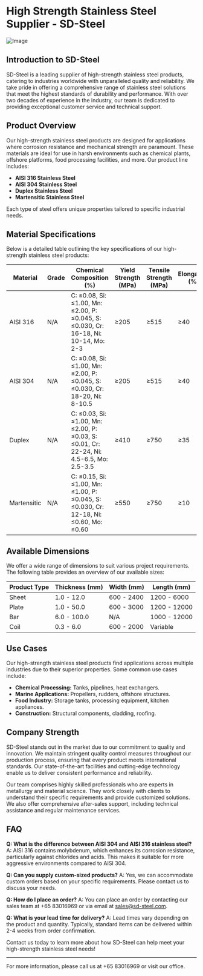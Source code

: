 # High Strength Stainless Steel Supplier - SD-Steel

![Image](https://github.com/user-attachments/assets/2567258e-e124-4816-932d-1809bd27ef0b)

## Introduction to SD-Steel

SD-Steel is a leading supplier of high-strength stainless steel products, catering to industries worldwide with unparalleled quality and reliability. We take pride in offering a comprehensive range of stainless steel solutions that meet the highest standards of durability and performance. With over two decades of experience in the industry, our team is dedicated to providing exceptional customer service and technical support.

## Product Overview

Our high-strength stainless steel products are designed for applications where corrosion resistance and mechanical strength are paramount. These materials are ideal for use in harsh environments such as chemical plants, offshore platforms, food processing facilities, and more. Our product line includes:

- **AISI 316 Stainless Steel**
- **AISI 304 Stainless Steel**
- **Duplex Stainless Steel**
- **Martensitic Stainless Steel**

Each type of steel offers unique properties tailored to specific industrial needs.

## Material Specifications

Below is a detailed table outlining the key specifications of our high-strength stainless steel products:

| **Material** | **Grade** | **Chemical Composition (%)** | **Yield Strength (MPa)** | **Tensile Strength (MPa)** | **Elongation (%)** |
|--------------|-----------|------------------------------|--------------------------|----------------------------|--------------------|
| AISI 316     | N/A       | C: ≤0.08, Si: ≤1.00, Mn: ≤2.00, P: ≤0.045, S: ≤0.030, Cr: 16-18, Ni: 10-14, Mo: 2-3 | ≥205                     | ≥515                       | ≥40                |
| AISI 304     | N/A       | C: ≤0.08, Si: ≤1.00, Mn: ≤2.00, P: ≤0.045, S: ≤0.030, Cr: 18-20, Ni: 8-10.5 | ≥205                     | ≥515                       | ≥40                |
| Duplex      | N/A       | C: ≤0.03, Si: ≤1.00, Mn: ≤2.00, P: ≤0.03, S: ≤0.01, Cr: 22-24, Ni: 4.5-6.5, Mo: 2.5-3.5 | ≥410                     | ≥750                       | ≥35                |
| Martensitic | N/A       | C: ≤0.15, Si: ≤1.00, Mn: ≤1.00, P: ≤0.045, S: ≤0.030, Cr: 12-18, Ni: ≤0.60, Mo: ≤0.60 | ≥550                     | ≥750                       | ≥10                |

## Available Dimensions

We offer a wide range of dimensions to suit various project requirements. The following table provides an overview of our available sizes:

| **Product Type** | **Thickness (mm)** | **Width (mm)** | **Length (mm)** |
|------------------|--------------------|----------------|-----------------|
| Sheet            | 1.0 - 12.0         | 600 - 2400     | 1200 - 6000     |
| Plate            | 1.0 - 50.0         | 600 - 3000     | 1200 - 12000    |
| Bar              | 6.0 - 100.0        | N/A            | 1000 - 12000    |
| Coil             | 0.3 - 6.0          | 600 - 2000     | Variable        |

## Use Cases

Our high-strength stainless steel products find applications across multiple industries due to their superior properties. Some common use cases include:

- **Chemical Processing:** Tanks, pipelines, heat exchangers.
- **Marine Applications:** Propellers, rudders, offshore structures.
- **Food Industry:** Storage tanks, processing equipment, kitchen appliances.
- **Construction:** Structural components, cladding, roofing.

## Company Strength

SD-Steel stands out in the market due to our commitment to quality and innovation. We maintain stringent quality control measures throughout our production process, ensuring that every product meets international standards. Our state-of-the-art facilities and cutting-edge technology enable us to deliver consistent performance and reliability.

Our team comprises highly skilled professionals who are experts in metallurgy and material science. They work closely with clients to understand their specific requirements and provide customized solutions. We also offer comprehensive after-sales support, including technical assistance and regular maintenance services.

## FAQ

**Q: What is the difference between AISI 304 and AISI 316 stainless steel?**
A: AISI 316 contains molybdenum, which enhances its corrosion resistance, particularly against chlorides and acids. This makes it suitable for more aggressive environments compared to AISI 304.

**Q: Can you supply custom-sized products?**
A: Yes, we can accommodate custom orders based on your specific requirements. Please contact us to discuss your needs.

**Q: How do I place an order?**
A: You can place an order by contacting our sales team at +65 83016969 or via email at sales@sd-steel.com.

**Q: What is your lead time for delivery?**
A: Lead times vary depending on the product and quantity. Typically, standard items can be delivered within 2-4 weeks from order confirmation.

Contact us today to learn more about how SD-Steel can help meet your high-strength stainless steel needs!

---

For more information, please call us at +65 83016969 or visit our office.